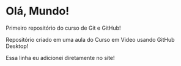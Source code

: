 # Olá, Mundo!
 Primeiro repositório do curso de Git e GitHub!

Repositório criado em uma aula do Curso em Video usando GitHub Desktop!

Essa linha eu adicionei diretamente no site!
